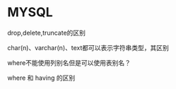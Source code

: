 # MYSQL

drop,delete,truncate的区别

char(n)、varchar(n)、text都可以表示字符串类型，其区别

where不能使用列别名但是可以使用表别名？

where 和 having 的区别